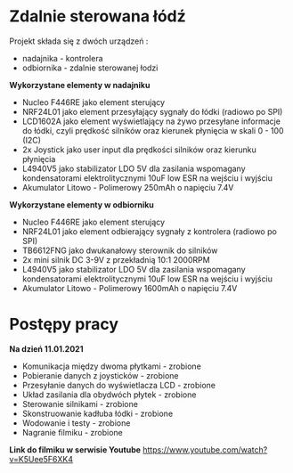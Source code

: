 # Zdalnie sterowana łódź

Projekt składa się z dwóch urządzeń :
- nadajnika - kontrolera 
- odbiornika - zdalnie sterowanej łodzi

**Wykorzystane elementy w nadajniku**
- Nucleo F446RE jako element sterujący
- NRF24L01 jako element przesyłający sygnały do łódki (radiowo po SPI)
- LCD1602A jako element wyświetlający na żywo przesyłane informacje do łódki, czyli prędkość silników oraz kierunek płynięcia w skali 0 - 100 (I2C)
- 2x Joystick jako user input dla prędkości silników oraz kierunku płynięcia
- L4940V5 jako stabilizator LDO 5V dla zasilania wspomagany kondensatorami elektrolitycznymi 10uF low ESR na wejściu i wyjściu
- Akumulator Litowo - Polimerowy 250mAh o napięciu 7.4V

**Wykorzystane elementy w odbiorniku**
- Nucleo F446RE jako element sterujący
- NRF24L01 jako element odbierający sygnały z kontrolera (radiowo po SPI)
- TB6612FNG jako dwukanałowy sterownik do silników
- 2x mini silnik DC 3-9V z przekładnią 10:1 2000RPM
- L4940V5 jako stabilizator LDO 5V dla zasilania wspomagany kondensatorami elektrolitycznymi 10uF low ESR na wejściu i wyjściu
- Akumulator Litowo - Polimerowy 1600mAh o napięciu 7.4V

# Postępy pracy

**Na dzień 11.01.2021**
- Komunikacja między dwoma płytkami - zrobione
- Pobieranie danych z joysticków - zrobione
- Przesyłanie danych do wyświetlacza LCD - zrobione
- Układ zasilania dla obydwóch płytek - zrobione
- Sterowanie silnikami - zrobione
- Skonstruowanie kadłuba łódki - zrobione
- Wodowanie i testy - zrobione
- Nagranie filmiku - zrobione

**Link do filmiku w serwisie Youtube**
https://www.youtube.com/watch?v=K5Uee5F6XK4
